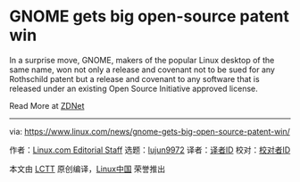 [#]: collector: (lujun9972)
[#]: translator: ( )
[#]: reviewer: ( )
[#]: publisher: ( )
[#]: url: ( )
[#]: subject: (GNOME gets big open-source patent win)
[#]: via: (https://www.linux.com/news/gnome-gets-big-open-source-patent-win/)
[#]: author: (Linux.com Editorial Staff https://www.linux.com/author/linuxdotcom/)

GNOME gets big open-source patent win
======

In a surprise move, GNOME, makers of the popular Linux desktop of the same name, won not only a release and covenant not to be sued for any Rothschild patent but a release and covenant to any software that is released under an existing Open Source Initiative approved license.

Read More at [ZDNet][1]

--------------------------------------------------------------------------------

via: https://www.linux.com/news/gnome-gets-big-open-source-patent-win/

作者：[Linux.com Editorial Staff][a]
选题：[lujun9972][b]
译者：[译者ID](https://github.com/译者ID)
校对：[校对者ID](https://github.com/校对者ID)

本文由 [LCTT](https://github.com/LCTT/TranslateProject) 原创编译，[Linux中国](https://linux.cn/) 荣誉推出

[a]: https://www.linux.com/author/linuxdotcom/
[b]: https://github.com/lujun9972
[1]: https://www.zdnet.com/article/gnome-gets-big-open-source-patent-win/
